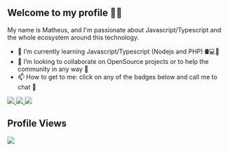 ## Welcome to my profile 🙋‍♂️

My name is Matheus, and I'm passionate about Javascript/Typescript and the whole ecosystem around this technology.

- 🌱 I’m currently learning Javascript/Typescript (Nodejs and PHP) 🛢💻📱
- 👯 I’m looking to collaborate on OpenSource projects or to help the community in any way 🚀
- 📫 How to get to me: click on any of the badges below and call me to chat 💬

<a href="https://twitter.com/Naflyy1">
 <img src="https://img.shields.io/badge/-Twitter-blue?style=flat-square&logo=Twitter&logoColor=white" />
</a>

<a href="https://www.instagram.com/onaflyy_/">
 <img src="https://img.shields.io/badge/-Instagram-ff2b8e?style=flat-square&logo=Instagram&logoColor=white" />
</a>

<a href="https://www.youtube.com/c/oNaflyy">
 <img src="https://img.shields.io/badge/-Youtube-FF0000?style=flat-square&logo=Youtube&logoColor=white" />
</a>  

## Profile Views
![](https://komarev.com/ghpvc/?username=zNaflyy&color=006bed)
